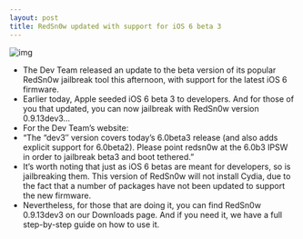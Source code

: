 ```yaml
---
layout: post
title: RedSn0w updated with support for iOS 6 beta 3
---
```

![img](http://media.idownloadblog.com/wp-content/uploads/2012/06/RedSn0w-Beta.jpg)
* The Dev Team released an update to the beta version of its popular RedSn0w jailbreak tool this afternoon, with support for the latest iOS 6 firmware.
* Earlier today, Apple seeded iOS 6 beta 3 to developers. And for those of you that updated, you can now jailbreak with RedSn0w version 0.9.13dev3…
* For the Dev Team’s website:
* “The “dev3″ version covers today’s 6.0beta3 release (and also adds explicit support for 6.0beta2). Please point redsn0w at the 6.0b3 IPSW in order to jailbreak beta3 and boot tethered.”
* It’s worth noting that just as iOS 6 betas are meant for developers, so is jailbreaking them. This version of RedSn0w will not install Cydia, due to the fact that a number of packages have not been updated to support the new firmware.
* Nevertheless, for those that are doing it, you can find RedSn0w 0.9.13dev3 on our Downloads page. And if you need it, we have a full step-by-step guide on how to use it.

